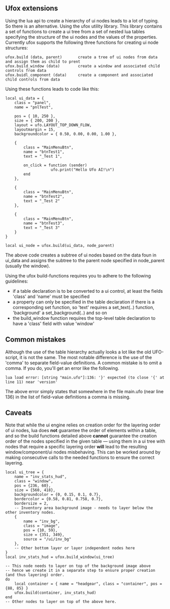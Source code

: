 ## Ufox extensions

Using the lua api to create a hierarchy of ui nodes leads to a lot of
typing. So there is an alternative. Using the ufox utility library. This
library contains a set of functions to create a ui tree from a set of
nested lua tables specifying the structure of the ui nodes and the
values of the properties. Currently ufox supports the following three
functions for creating ui node structures:

    ufox.build (data, parent)       create a tree of ui nodes from data and assign them as child to prent
    ufox.build_window (data)        create a window and associated child controls from data
    ufox.buidl_component (data)     create a component and associated child controls from data

Using these functions leads to code like this:

    local ui_data = {
        class = "panel",
        name = "pnlTest",

        pos = { 10, 250 },
        size = { 200, 200 },
        layout = ufo.LAYOUT_TOP_DOWN_FLOW,
        layoutmargin = 15,
        backgroundcolor = { 0.50, 0.00, 0.00, 1.00 },

        {
            class = "MainMenuBtn",
            name = "btnTest1",
            text = "_Test 1",

            on_click = function (sender)
                        ufo.print("Hello Ufo AI!\n")
            end
        },

        {
            class = "MainMenuBtn",
            name = "btnTest2",
            text = "_Test 2"
        },

        {
            class = "MainMenuBtn",
            name = "btnTest3",
            text = "_Test 3"
        }
    }

    local ui_node = ufox.build(ui_data, node_parent)

The above code creates a subtree of ui nodes based on the data foun in
ui_data and assigns the subtree to the parent node specified in
node_parent (usually the window).

Using the ufox build-functions requires you to adhere to the following
guidelines:

- if a table declaration is to be converted to a ui control, at least
  the fields 'class' and 'name' must be specified
- a property can only be specified in the table declaration if there is
  a corresponding set function, so 'text' requires a set_text(..)
  function, 'background' a set_background(..) and so on
- the build_window function requires the top-level table declaration to
  have a 'class' field with value 'window'

## Common mistakes

Although the use of the table hierarchy actually looks a lot like the
old UFO-script, it is not the same. The most notable difference is the
use of the 'comma' to separate field-value definitions. A common mistake
is to omit a comma. If you do, you'll get an error like the following.

    lua load error: [string "main.ufo"]:136: '}' expected (to close '{' at line 11) near 'version'

The above error simply states that somewhere in the file main.ufo (near
line 136) in the list of field-value definitions a comma is missing.

## Caveats

Note that while the ui engine relies on creation order for the layering
order of ui nodes, lua does **not** guarantee the order of elements
within a table, and so the build functions detailed above **cannot**
guarantee the creation order of the nodes specified in the given table —
using them in a ui tree with nodes that require a specific layering
order **will** lead to the resulting window/component/ui nodes
misbehaving. This can be worked around by making consecutive calls to
the needed functions to ensure the correct layering.

    local ui_tree = {
        name = "inv_stats_hud",
        class = "window",
        pos = {236, 60},
        size = {560, 418},
        backgroundcolor = {0, 0.15, 0.1, 0.7},
        bordercolor = {0.58, 0.81, 0.758, 0.7},
        bordersize = 2,
        -- Inventory area background image - needs to layer below the other inventory nodes.
        {
            name = "inv_bg",
            class = "image",
            pos = {10, 59},
            size = {351, 349},
            source = "/ui/inv_bg"
        },
        -- Other bottom layer or layer independent nodes here
    }
    local inv_stats_hud = ufox.build_window(ui_tree)

    -- This node needs to layer on top of the background image above
    -- hence we create it in a separate step to ensure proper creation (and thus layering) order.
    do
        local container = { name = "headgear", class = "container", pos = {88, 85} }
        ufox.build(container, inv_stats_hud)
    end
    -- Other nodes to layer on top of the above here.